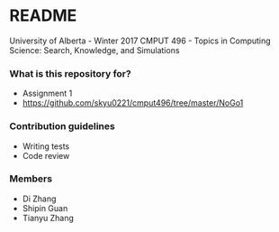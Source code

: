 # README #

University of Alberta - Winter 2017
CMPUT 496 - Topics in Computing Science: Search, Knowledge, and Simulations

### What is this repository for? ###

* Assignment 1
* https://github.com/skyu0221/cmput496/tree/master/NoGo1

### Contribution guidelines ###

* Writing tests
* Code review

### Members ###

* Di Zhang
* Shipin Guan
* Tianyu Zhang

